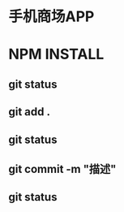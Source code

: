 # 手机商场APP
# NPM INSTALL
## git status
## git add .
## git status
## git commit -m "描述"
## git status